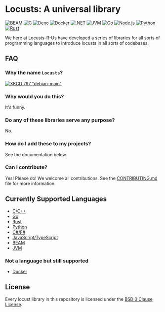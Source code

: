 # Locusts: A universal library

[![BEAM](https://github.com/locusts-r-us/locusts/actions/workflows/beam.yml/badge.svg)](https://github.com/locusts-r-us/locusts/actions/workflows/beam.yml)
[![C](https://github.com/locusts-r-us/locusts/actions/workflows/c.yml/badge.svg)](https://github.com/locusts-r-us/locusts/actions/workflows/c.yml)
[![Deno](https://github.com/locusts-r-us/locusts/actions/workflows/deno.yml/badge.svg)](https://github.com/locusts-r-us/locusts/actions/workflows/deno.yml)
[![Docker](https://github.com/locusts-r-us/locusts/actions/workflows/docker.yml/badge.svg)](https://github.com/locusts-r-us/locusts/actions/workflows/docker.yml)
[![.NET](https://github.com/locusts-r-us/locusts/actions/workflows/dotnet.yml/badge.svg)](https://github.com/locusts-r-us/locusts/actions/workflows/dotnet.yml)
[![JVM](https://github.com/locusts-r-us/locusts/actions/workflows/jvm.yml/badge.svg)](https://github.com/locusts-r-us/locusts/actions/workflows/jvm.yml)
[![Go](https://github.com/locusts-r-us/locusts/actions/workflows/go.yml/badge.svg)](https://github.com/locusts-r-us/locusts/actions/workflows/go.yml)
[![Node.js](https://github.com/locusts-r-us/locusts/actions/workflows/node.yml/badge.svg)](https://github.com/locusts-r-us/locusts/actions/workflows/node.yml)
[![Python](https://github.com/locusts-r-us/locusts/actions/workflows/python.yml/badge.svg)](https://github.com/locusts-r-us/locusts/actions/workflows/python.yml)
[![Rust](https://github.com/locusts-r-us/locusts/actions/workflows/rust.yml/badge.svg)](https://github.com/locusts-r-us/locusts/actions/workflows/rust.yml)


We here at Locusts-R-Us have developed a series of libraries for all sorts of programming languages to introduce locusts in all sorts of codebases.

## FAQ

### Why the name `Locusts`?

[![XKCD 797 "debian-main"](https://imgs.xkcd.com/comics/debian_main.png "dpkg: error processing package (--purge): subprocess pre-removal script returned error exit 163: OH_GOD_THEYRE_INSIDE_MY_CLOTHES")](https://xkcd.com/797/)

### Why would you do this?

It's funny.

### Do any of these libraries serve any purpose?

No.

### How do I add these to my projects?

See the documentation below.

### Can I contribute?

Yes! Please do! We welcome all contributions.
See the [CONTRIBUTING.md](./CONTRIBUTING.md) file for more information.

## Currently Supported Languages

- [C/C++](./docs/C.md)
- [Go](./docs/Go.md)
- [Rust](./docs/Rust.md)
- [Python](./docs/Python.md)
- [C#/F#](./docs/.NET.md)
- [JavaScript/TypeScript](./docs/JavaScript.md)
- [BEAM](./docs/BEAM.md)
- [JVM](./docs/JVM.md)

### Not a language but still supported

- [Docker](./docs/Docker.md)

## License

Every locust library in this repository is licensed under the [BSD 0 Clause License](./LICENSE).
